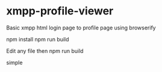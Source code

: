 # xmpp-profile-viewer
Basic xmpp html login page to profile page using browserify

npm install 
npm run build

Edit any file then npm run build

simple
